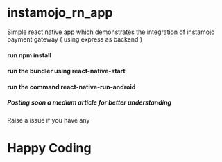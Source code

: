 # instamojo_rn_app
Simple react native app which demonstrates the integration of instamojo payment gateway ( using express as backend )

#### run npm install
#### run the bundler using react-native-start
#### run the command react-native-run-android

##### Posting soon a medium article for better understanding 

Raise a issue if you have any

# Happy Coding